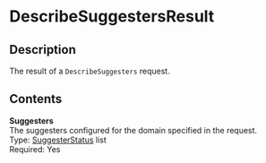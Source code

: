 # DescribeSuggestersResult<a name="API_DescribeSuggestersResult"></a>

## Description<a name="API_DescribeSuggestersResult_Description"></a>

The result of a `DescribeSuggesters` request\.

## Contents<a name="API_DescribeSuggestersResult_Contents"></a>

 **Suggesters**   
The suggesters configured for the domain specified in the request\.  
Type: [SuggesterStatus](API_SuggesterStatus.md) list   
 Required: Yes 
